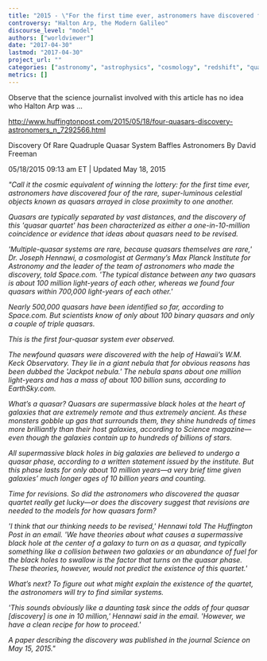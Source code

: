 ```yaml
---
title: "2015 - \"For the first time ever, astronomers have discovered four ... quasars arrayed in close proximity to one another\""
controversy: "Halton Arp, the Modern Galileo"
discourse_level: "model"
authors: ["worldviewer"]
date: "2017-04-30"
lastmod: "2017-04-30"
project_url: ""
categories: ["astronomy", "astrophysics", "cosmology", "redshift", "quasars", "halton arp", "quasar ejection model", "quasar clustering"]
metrics: []
---
```


Observe that the science journalist involved with this article has no idea who Halton Arp was ...

http://www.huffingtonpost.com/2015/05/18/four-quasars-discovery-astronomers_n_7292566.html

Discovery Of Rare Quadruple Quasar System Baffles Astronomers
By David Freeman

05/18/2015 09:13 am ET | Updated May 18, 2015

_"Call it the cosmic equivalent of winning the lottery: for the first time ever, astronomers have discovered four of the rare, super-luminous celestial objects known as quasars arrayed in close proximity to one another._

_Quasars are typically separated by vast distances, and the discovery of this 'quasar quartet' has been characterized as either a one-in-10-million coincidence or evidence that ideas about quasars need to be revised._

_'Multiple-quasar systems are rare, because quasars themselves are rare,' Dr. Joseph Hennawi, a cosmologist at Germany’s Max Planck Institute for Astronomy and the leader of the team of astronomers who made the discovery, told Space.com. 'The typical distance between any two quasars is about 100 million light-years of each other, whereas we found four quasars within 700,000 light-years of each other.'_

_Nearly 500,000 quasars have been identified so far, according to Space.com. But scientists know of only about 100 binary quasars and only a couple of triple quasars._

_This is the first four-quasar system ever observed._

_The newfound quasars were discovered with the help of Hawaii’s W.M. Keck Observatory. They lie in a giant nebula that for obvious reasons has been dubbed the 'Jackpot nebula.' The nebula spans about one million light-years and has a mass of about 100 billion suns, according to EarthSky.com._

_What’s a quasar? Quasars are supermassive black holes at the heart of galaxies that are extremely remote and thus extremely ancient. As these monsters gobble up gas that surrounds them, they shine hundreds of times more brilliantly than their host galaxies, according to Science magazine—even though the galaxies contain up to hundreds of billions of stars._

_All supermassive black holes in big galaxies are believed to undergo a quasar phase, according to a written statement issued by the institute. But this phase lasts for only about 10 million years—a very brief time given galaxies’ much longer ages of 10 billion years and counting._

_Time for revisions. So did the astronomers who discovered the quasar quartet really get lucky—or does the discovery suggest that revisions are needed to the models for how quasars form?_

_'I think that our thinking needs to be revised,' Hennawi told The Huffington Post in an email. 'We have theories about what causes a supermassive black hole at the center of a galaxy to turn on as a quasar, and typically something like a collision between two galaxies or an abundance of fuel for the black holes to swallow is the factor that turns on the quasar phase. These theories, however, would not predict the existence of this quartet.'_

_What’s next? To figure out what might explain the existence of the quartet, the astronomers will try to find similar systems._

_'This sounds obviously like a daunting task since the odds of four quasar [discovery] is one in 10 million,' Hennawi said in the email. 'However, we have a clean recipe for how to proceed.'_

_A paper describing the discovery was published in the journal Science on May 15, 2015."_
